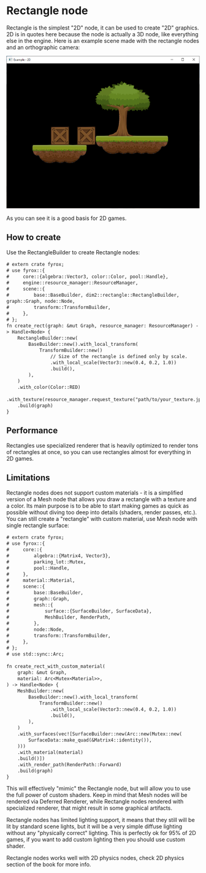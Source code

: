 # Rectangle node

Rectangle is the simplest "2D" node, it can be used to create "2D" graphics. 2D is in quotes here because the node
is actually a 3D node, like everything else in the engine. Here is an example scene made with the rectangle nodes and 
an orthographic camera:

![2d scene](2d_scene.PNG)

As you can see it is a good basis for 2D games.

## How to create

Use the RectangleBuilder to create Rectangle nodes:

```rust,no_run
# extern crate fyrox;
# use fyrox::{
#     core::{algebra::Vector3, color::Color, pool::Handle},
#     engine::resource_manager::ResourceManager,
#     scene::{
#         base::BaseBuilder, dim2::rectangle::RectangleBuilder, graph::Graph, node::Node,
#         transform::TransformBuilder,
#     },
# };
fn create_rect(graph: &mut Graph, resource_manager: ResourceManager) -> Handle<Node> {
    RectangleBuilder::new(
        BaseBuilder::new().with_local_transform(
            TransformBuilder::new()
                // Size of the rectangle is defined only by scale.
                .with_local_scale(Vector3::new(0.4, 0.2, 1.0))
                .build(),
        ),
    )
    .with_color(Color::RED)
    .with_texture(resource_manager.request_texture("path/to/your_texture.jpg"))
    .build(graph)
}
```

## Performance

Rectangles use specialized renderer that is heavily optimized to render tons of rectangles at once, so you can use 
rectangles almost for everything in 2D games. 

## Limitations

Rectangle nodes does not support custom materials - it is a simplified version of a Mesh node that allows you draw a
rectangle with a texture and a color. Its main purpose is to be able to start making games as quick as possible without
diving too deep into details (shaders, render passes, etc.). You can still create a "rectangle" with custom material, use
Mesh node with single rectangle surface:

```rust,no_run
# extern crate fyrox;
# use fyrox::{
#     core::{
#         algebra::{Matrix4, Vector3},
#         parking_lot::Mutex,
#         pool::Handle,
#     },
#     material::Material,
#     scene::{
#         base::BaseBuilder,
#         graph::Graph,
#         mesh::{
#             surface::{SurfaceBuilder, SurfaceData},
#             MeshBuilder, RenderPath,
#         },
#         node::Node,
#         transform::TransformBuilder,
#     },
# };
# use std::sync::Arc;

fn create_rect_with_custom_material(
    graph: &mut Graph,
    material: Arc<Mutex<Material>>,
) -> Handle<Node> {
    MeshBuilder::new(
        BaseBuilder::new().with_local_transform(
            TransformBuilder::new()
                .with_local_scale(Vector3::new(0.4, 0.2, 1.0))
                .build(),
        ),
    )
    .with_surfaces(vec![SurfaceBuilder::new(Arc::new(Mutex::new(
        SurfaceData::make_quad(&Matrix4::identity()),
    )))
    .with_material(material)
    .build()])
    .with_render_path(RenderPath::Forward)
    .build(graph)
}
```

This will effectively "mimic" the Rectangle node, but will allow you to use the full power of custom shaders. Keep in
mind that Mesh nodes will be rendered via Deferred Renderer, while Rectangle nodes rendered with specialized renderer,
that might result in some graphical artifacts.

Rectangle nodes has limited lighting support, it means that they still will be lit by standard scene lights, but it will
be a very simple diffuse lighting without any "physically correct" lighting. This is perfectly ok for 95% of 2D games,
if you want to add custom lighting then you should use custom shader.

Rectangle nodes works well with 2D physics nodes, check 2D physics section of the book for more info.
